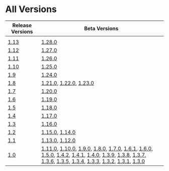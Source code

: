 # All Versions

| Release Versions | Beta Versions                                                                                                                                                                                                                                                                                                                                                                                                                                                                                                                 |
|------------------|-------------------------------------------------------------------------------------------------------------------------------------------------------------------------------------------------------------------------------------------------------------------------------------------------------------------------------------------------------------------------------------------------------------------------------------------------------------------------------------------------------------------------------|
|            |                                                                                                                                                                                                                                                                                  |
| [1.13](Release/1-13.md)         | [1.28.0](Beta/1-28-0.md)                                                                                                                                                                                                                                    |
| [1.12](Release/1-12.md)         | [1.27.0](Beta/1-27-0.md)                                                                                                                                                                                                                                    |
| [1.11](Release/1-11.md)         | [1.26.0](Beta/1-26-0.md)                                                                                                                                                                                                                                    |
| [1.10](Release/1-10.md)         | [1.25.0](Beta/1-25-0.md)                                                                                                                                                                                                                                    |
| [1.9](Release/1-9.md)           | [1.24.0](Beta/1-24-0.md)                                                                                                                                                                                                                                    |
| [1.8](Release/1-8.md)           | [1.21.0](Beta/1-21-0.md), [1.22.0](Beta/1-22-0.md), [1.23.0](Beta/1-23-0.md)                                                                                                                                                                                |
| [1.7](Release/1-7.md)           | [1.20.0](Beta/1-20-0.md)                                                                                                                                                                                                                                    |
| [1.6](Release/1-6.md)           | [1.19.0](Beta/1-19-0.md)                                                                                                                                                                                                                                    |
| [1.5](Release/1-5.md)           | [1.18.0](Beta/1-18-0.md)                                                                                                                                                                                                                                    |
| [1.4](Release/1-4.md)           | [1.17.0](Beta/1-17-0.md)                                                                                                                                                                                                                                    |
| [1.3](Release/1-3.md)           | [1.16.0](Beta/1-16-0.md)                                                                                                                                                                                                                                    |
| [1.2](Release/1-2.md)           | [1.15.0](Beta/1-15-0.md), [1.14.0](Beta/1-14-0.md)                                                                                                                                                                                                          |
| [1.1](Release/1-1.md)           | [1.13.0](Beta/1-13-0.md), [1.12.0](Beta/1-12-0.md)                                                                                                                                                                                                          |
| [1.0](Release/1-0.md)           | [1.11.0](Beta/1-11-0.md), [1.10.0](Beta/1-10-0.md), [1.9.0](Beta/1-9-0.md), [1.8.0](Beta/1-8-0.md), [1.7.0](Beta/1-7-0.md), [1.6.1](Beta/1-6-1.md), [1.6.0](Beta/1-6-0.md), [1.5.0](Beta/1-5-0.md), [1.4.2](Beta/1-4-2.md), [1.4.1](Beta/1-4-1.md),  [1.4.0](Beta/1-4-0.md), [1.3.9](Beta/1-3-9.md), [1.3.8](Beta/1-3-8.md), [1.3.7](Beta/1-3-7.md), [1.3.6](Beta/1-3-6.md), [1.3.5](Beta/1-3-5.md), [1.3.4](Beta/1-3-4.md), [1.3.3](Beta/1-3-3.md), [1.3.2](Beta/1-3-2.md),  [1.3.1](Beta/1-3-1.md),  [1.3.0](Beta/1-3-0.md)      |
